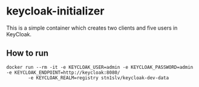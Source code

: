 # keycloak-initializer

This is a simple container which creates two clients and five users in KeyCloak.

## How to run

```
docker run --rm -it -e KEYCLOAK_USER=admin -e KEYCLOAK_PASSWORD=admin -e KEYCLOAK_ENDPOINT=http://keycloak:8080/
        -e KEYCLOAK_REALM=registry stn1slv/keycloak-dev-data
```
